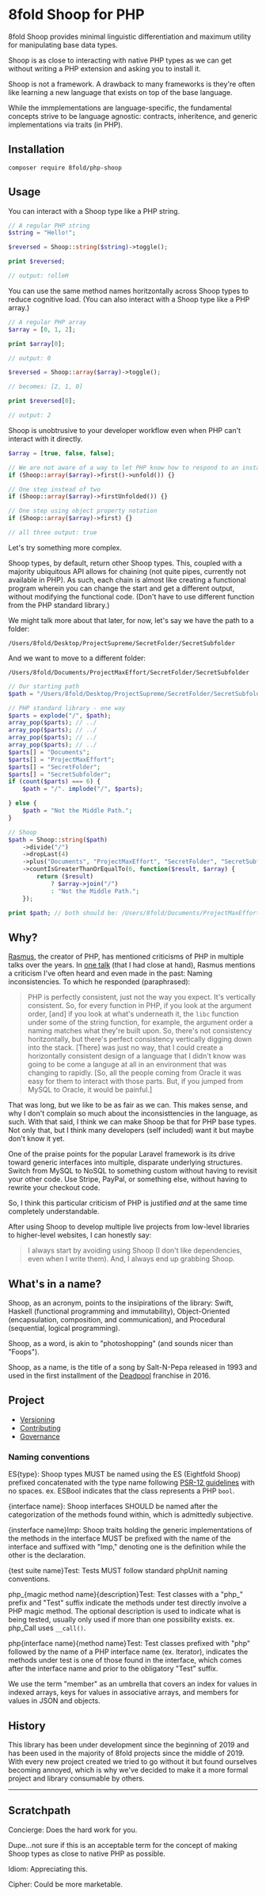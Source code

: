 # 8fold Shoop for PHP

8fold Shoop provides minimal linguistic differentiation and maximum utility for manipulating base data types.

Shoop is as close to interacting with native PHP types as we can get without writing a PHP extension and asking you to install it.

Shoop is not a framework. A drawback to many frameworks is they're often like learning a new language that exists on top of the base language.

While the immplementations are language-specific, the fundamental concepts strive to be language agnostic: contracts, inheritence, and generic implementations via traits (in PHP).

## Installation

```
composer require 8fold/php-shoop
```

## Usage

You can interact with a Shoop type like a PHP string.

```php
// A regular PHP string
$string = "Hello!";

$reversed = Shoop::string($string)->toggle();

print $reversed;

// output: !olleH
```

You can use the same method names horitzontally across Shoop types to reduce cognitive load. (You can also interact with a Shoop type like a PHP array.)

```php
// A regular PHP array
$array = [0, 1, 2];

print $array[0];

// output: 0

$reversed = Shoop::array($array)->toggle();

// becomes: [2, 1, 0]

print $reversed[0];

// output: 2
```
Shoop is unobtrusive to your developer workflow even when PHP can't interact with it directly.

```php
$array = [true, false, false];

// We are not aware of a way to let PHP know how to respond to an instance as a boolean value.
if (Shoop::array($array)->first()->unfold()) {}

// One step instead of two
if (Shoop::array($array)->firstUnfolded()) {}

// One step using object property notation
if (Shoop::array($array)->first) {}

// all three output: true
```

Let's try something more complex.

Shoop types, by default, return other Shoop types. This, coupled with a majority ubiquitous API allows for chaining (not quite pipes, currently not available in PHP). As such, each chain is almost like creating a functional program wherein you can change the start and get a different output, without modifying the functional code. (Don't have to use different function from the PHP standard library.)

We might talk more about that later, for now, let's say we have the path to a folder:

`/Users/8fold/Desktop/ProjectSupreme/SecretFolder/SecretSubfolder`

And we want to move to a different folder:

`/Users/8fold/Documents/ProjectMaxEffort/SecretFolder/SecretSubfolder`


```php
// Our starting path
$path = "/Users/8fold/Desktop/ProjectSupreme/SecretFolder/SecretSubfolder";

// PHP standard library - one way
$parts = explode("/", $path);
array_pop($parts); // ../
array_pop($parts); // ../
array_pop($parts); // ../
array_pop($parts); // ../
$parts[] = "Documents";
$parts[] = "ProjectMaxEffort";
$parts[] = "SecretFolder";
$parts[] = "SecretSubfolder";
if (count($parts) === 6) {
	$path = "/". implode("/", $parts);

} else {
	$path = "Not the Middle Path.";
}

// Shoop
$path = Shoop::string($path)
	->divide("/")
	->dropLast(4)
	->plus("Documents", "ProjectMaxEffort", "SecretFolder", "SecretSubfolder")
	->countIsGreaterThanOrEqualTo(6, function($result, $array) {
		return ($result)
			? $array->join("/")
			: "Not the Middle Path.";
	});

print $path; // both should be: /Users/8fold/Documents/ProjectMaxEffort/SecretFolder/SecretSubfolder
```

## Why?

[Rasmus](https://en.wikipedia.org/wiki/Rasmus_Lerdorf), the creator of PHP, has mentioned criticisms of PHP in multiple talks over the years. In [one talk](https://youtu.be/Qa_xVjTiOUw?t=1007) (that I had close at hand), Rasmus mentions a criticism I've often heard and even made in the past: Naming inconsistencies. To which he responded (paraphrased):

> PHP is perfectly consistent, just not the way you expect. It's vertically consistent. So, for every function in PHP, if you look at the argument order, [and] if you look at what's underneath it, the `libc` function under some of the string function, for example, the argument order a naming matches what they're built upon. So, there's not consistency horitzontally, but there's perfect consistency vertically digging down into the stack. [There] was just no way, that I could create a horizontally consistent design of a language that I didn't know was going to be come a languge at all in an environment that was changing to rapidly. [So, all the people coming from Oracle it was easy for them to interact with those parts. But, if you jumped from MySQL to Oracle, it would be painful.]

That was long, but we like to be as fair as we can. This makes sense, and why I don't complain so much about the inconsisttencies in the language, as such. With that said, I think we can make Shoop be that for PHP base types. Not only that, but I think many developers (self included) want it but maybe don't know it yet.

One of the praise points for the popular Laravel framework is its drive toward generic interfaces into multiple, disparate underlying structures. Switch from MySQL to NoSQL to something custom without having to revisit your other code. Use Stripe, PayPal, or something else, without having to rewrite your checkout code.

So, I think this particular criticism of PHP is justified *and* at the same time completely understandable.

After using Shoop to develop multiple live projects from low-level libraries to higher-level websites, I can honestly say:

> I always start by avoiding using Shoop (I don't like dependencies, even when I write them). And, I always end up grabbing Shoop.

## What's in a name?

Shoop, as an acronym, points to the insipirations of the library: Swift, Haskell (functional programming and immutability), Object-Oriented (encapsulation, composition, and communication), and Procedural (sequential, logical programming).

Shoop, as a word, is akin to "photoshopping" (and sounds nicer than "Foops").

Shoop, as a name, is the title of a song by Salt-N-Pepa released in 1993 and used in the first installment of the [Deadpool](https://youtu.be/FOJWJmlYxlE) franchise in 2016.

## Project

- [Versioning](https://github.com/8fold/php-shoop/blob/master/.github/VERSIONING.md)
- [Contributing](https://github.com/8fold/php-shoop/blob/master/.github/CONTRIBUTING.md)
- [Governance](https://github.com/8fold/php-shoop/blob/master/.github/GOVERNANCE.md)

### Naming conventions

ES{type}: Shoop types MUST be named using the ES (Eightfold Shoop) prefixed concatenated with the type name following [PSR-12 guidelines](https://www.php-fig.org/psr/psr-12/) with no spaces. ex. ESBool indicates that the class represents a PHP `bool`.

{interface name}: Shoop interfaces SHOULD be named after the categorization of the methods found within, which is admittedly subjective.

{insterface name}Imp: Shoop traits holding the generic implementations of the methods in the interface MUST be prefixed with the name of the interface and suffixed with "Imp," denoting one is the definition while the other is the declaration.

{test suite name}Test: Tests MUST follow standard phpUnit naming conventions.

php_{magic method name}{description}Test: Test classes with a "php_" prefix and "Test" suffix indicate the methods under test directly involve a PHP magic method. The optional description is used to indicate what is being tested, usually only used if more than one possibility exists. ex. php_Call uses `__call()`.

php{interface name}{method name}Test: Test classes prefixed with "php" followed by the name of a PHP interface name (ex. Iterator), indicates the methods under test is one of those found in the interface, which comes after the interface name and prior to the obligatory "Test" suffix.

We use the term "member" as an umbrella that covers an index for values in indexed arrays, keys for values in associative arrays, and members for values in JSON and objects.

## History

This library has been under development since the beginning of 2019 and has been used in the majority of 8fold projects since the middle of 2019. With every new project created we tried to go without it but found ourselves becoming annoyed, which is why we've decided to make it a more formal project and library consumable by others.

***********

## Scratchpath

Concierge: Does the hard work for you.

Dupe...not sure if this is an acceptable term for the concept of making Shoop types as close to native PHP as possible.

Idiom: Appreciating this.

Cipher: Could be more marketable.
